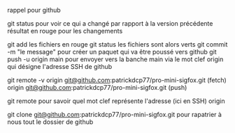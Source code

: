 rappel pour github

git status    pour voir ce qui a changé par rapport à la version précédente
résultat en rouge pour les changements

git add       les fichiers en rouge
git status    les fichiers sont alors verts
git commit -m "le message"  pour créer un paquet qui va être poussé vers github
git push -u origin main   pour envoyer vers la banche main via le mot clef origin qui désigne l'adresse SSH de github

git remote -v
    origin  git@github.com:patrickdcp77/pro-mini-sigfox.git (fetch)
    origin  git@github.com:patrickdcp77/pro-mini-sigfox.git (push)

git remote   pour savoir quel mot clef représente l'adresse (ici en SSH)
    origin

git clone  git@github.com:patrickdcp77/pro-mini-sigfox.git    pour rapatrier à nous tout le dossier de github
